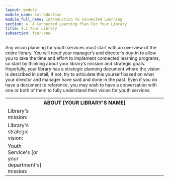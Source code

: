 ```yaml
---
layout: module
module_name: introduction
module_full_name: Introduction to Connected Learning
section: 4. A Connected Learning Plan For Your Library
title: 4.1 Your Library
subsection: four-one
---
```


Any vision planning for youth services must start with an overview of the entire library. You will need your manager’s and director’s buy-in to allow you to take the time and effort to implement connected learning programs, so start by thinking about your library’s mission and strategic goals. Hopefully, your library has a strategic planning document where the vision is described in detail; if not, try to articulate this yourself based on what your director and manager have said and done in the past. Even if you do have a document to reference, you may wish to have a conversation with one or both of them to fully understand their vision for youth services. 

<table class="worksheet">
<tr><th colspan="2" align="center">ABOUT [YOUR LIBRARY'S NAME]</th></tr>
<tr><td width="25%">Library's mission:</td><td width="75%">&nbsp;</td></tr>
<tr><td>Library's strategic vision:</td><td width="75%">&nbsp;</td></tr>
<tr><td>Youth Service's [or your department's] mission:</td><td width="75%">&nbsp;</td></tr>
</table>
